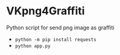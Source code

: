 # VKpng4Graffiti
Python script for send png image as graffiti

* `python -m pip install requests`
* `python app.py`
